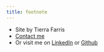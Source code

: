 ```yaml
---
title: footnote
---
```


* Site by Tierra Farris  
* [Contact me](/contact/)
* Or visit me on [LinkedIn](https://www.linkedin.com/in/t-farris/) or [Github](https://github.com/meisly)
